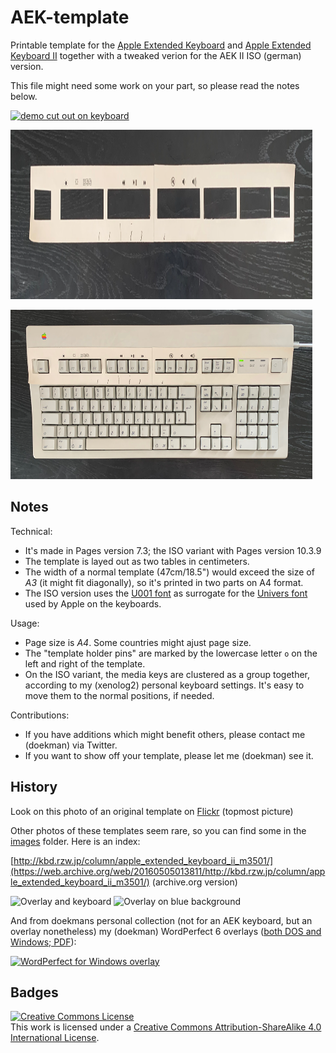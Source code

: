 AEK-template
============

Printable template for the [Apple Extended Keyboard](https://deskthority.net/wiki/Apple_Extended_Keyboard) and [Apple Extended Keyboard Ⅱ](https://deskthority.net/wiki/Apple_Extended_Keyboard_II) together with a tweaked verion for the AEK II ISO (german) version.

This file might need some work on your part, so please read the notes below.

<a href="images/demo.jpg"><img src="images/demo.jpg" style="width:calc(966px/2);height:calc(542px/2)" alt="demo cut out on keyboard" title="Demo cut out on keyboard of commit b5de5af"></a>

<a href="images/AEK II ISO template.jpeg"><img src="images/AEK II ISO template.jpeg" style="width:calc(966px/2);height:calc(542px/2)" alt="demo cut for AEK II ISO" title="Demo cut out for the AEK II ISO on recycled paper, nearly matching the color of the AEK"></a>

<a href="images/AEK II ISO template on keyboard.jpeg"><img src="images/AEK II ISO template on keyboard.jpeg" style="width:calc(966px/2);height:calc(542px/2)" alt="demo cut for AEK II ISO on keyboard" title="Demo cut out for the AEK II ISO on recycled paper, nearly matching the color of the AEK on keyboard"></a>

Notes
-----

Technical:

* It's made in Pages version 7.3; the ISO variant with Pages version 10.3.9
* The template is layed out as two tables in centimeters. 
* The width of a normal template (47cm/18.5") would exceed the size of _A3_ (it might fit diagonally), so it's printed in two parts on A4 format.
* The ISO version uses the [U001 font](https://www.cufonfonts.com/font/u001) as surrogate for the [Univers font](https://en.wikipedia.org/wiki/Univers#Usage) used by Apple on the keyboards.

Usage:

* Page size is _A4_. Some countries might ajust page size.
* The "template holder pins" are marked by the lowercase letter `o` on the left and right of the template.
* On the ISO variant, the media keys are clustered as a group together, according to my (xenolog2) personal keyboard settings. It's easy to move them to the normal positions, if needed.


Contributions:

* If you have additions which might benefit others, please contact me (doekman) via Twitter.
* If you want to show off your template, please let me (doekman) see it.

History
-------

Look on this photo of an original template on [Flickr](https://www.flickr.com/photos/penmachine/2457661040/) (topmost picture)

Other photos of these templates seem rare, so you can find some in the [images](images/) folder. Here is an index:

[http://kbd.rzw.jp/column/apple_extended_keyboard_ii_m3501/](https://web.archive.org/web/20160505013811/http://kbd.rzw.jp/column/apple_extended_keyboard_ii_m3501/) (archive.org version)

![Overlay and keyboard](images/aa_m3501_mexico_white_01-300x199.jpg)
![Overlay on blue background](images/aa_m3501_UAS_cream_06-300x225.jpg)

And from doekmans personal collection (not for an AEK keyboard, but an overlay nonetheless) my (doekman) WordPerfect 6 overlays ([both DOS and Windows; PDF](images/WordPerfect6_DOS_and_Windows_Overlay.pdf)):

<a href="images/WordPerfect6_on_IBM_Keyboard.jpg"><img src="images/WordPerfect6_on_IBM_Keyboard.jpg" style="width:calc(969px/2);height:calc(485px/2)" alt="WordPerfect for Windows overlay"></a>


Badges
------

<a rel="license" href="http://creativecommons.org/licenses/by-sa/4.0/"><img alt="Creative Commons License" style="border-width:0" src="https://i.creativecommons.org/l/by-sa/4.0/88x31.png" /></a><br />This work is licensed under a <a rel="license" href="http://creativecommons.org/licenses/by-sa/4.0/">Creative Commons Attribution-ShareAlike 4.0 International License</a>.

